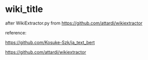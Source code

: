 # wiki_title

after WikiExtractor.py from https://github.com/attardi/wikiextractor

reference:

https://github.com/Kosuke-Szk/ja_text_bert

https://github.com/attardi/wikiextractor
